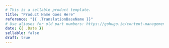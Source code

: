 ```yaml
---
# This is a sellable product template.
title: "Product Name Goes Here"
reference: "{{ .TranslationBaseName }}"
# Use aliases for old part numbers: https://gohugo.io/content-management/urls/#aliases/
date: {{ .Date }}
sellable: false
draft: true
---
```

